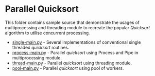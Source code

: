 # Parallel Quicksort

This folder contains sample source that demonstrate the usages of multiprocessing and threading module to recreate the popular
_Quicksort_ algorithm to utilise concurrent processing.

* [single-main.py](single-main.py) - Several implementations of conventional single threaded _quicksort_ routines.
* [process-main.py](process-main.py) - Parallel _quicksort_ using Process and Pipe in multiprocessing module.
* [thread-main.py](thread-main.py) - Parallel _quicksort_ using threading module.
* [pool-main.py](pool-main.py) - Parallel _quicksort_ using pool of workers. 
